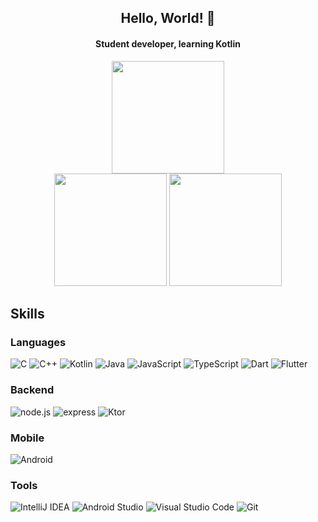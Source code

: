 <h2 align="center">Hello, World! 🐳</h2>

<h4 align='center'>
  Student developer, learning Kotlin
</h4>

<p align="center">
  <a href="https://github.com/mooner1022?tab=repositories">
    <img height="180em" src="https://github-readme-streak-stats.herokuapp.com/?user=mooner1022&theme=black-ice&hide_border=true&stroke=0000&background=0D1117&ring=e05397&fire=e05397&currStreakLabel=e05397"/>
  </a>
  </br>
  <img height="180em" src="https://github-readme-stats.vercel.app/api?username=mooner1022&count_private=true&show_icons=true&hide_border=true&theme=vue-dark"/>
  <img height="180em" src="https://github-readme-stats.vercel.app/api/top-langs/?hide=css&exclude_repo=jscode,CCD&username=mooner1022&langs_count=8&layout=compact&hide_border=true&theme=vue-dark"/>
</p>

## Skills

### Languages

![C](https://img.shields.io/badge/-c-A8B9CC?style=for-the-badge&logo=c&logoColor=fff)
![C++](https://img.shields.io/badge/-C++-00599C?style=for-the-badge&logo=cplusplus&logoColor=fff)
![Kotlin](https://img.shields.io/badge/-Kotlin-0095d5?style=for-the-badge&logo=kotlin&logoColor=fff)
![Java](https://img.shields.io/badge/-Java-007396?style=for-the-badge&logo=java&logoColor=fff)
![JavaScript](https://img.shields.io/badge/-javascript-c2ad07?style=for-the-badge&logo=javascript&logoColor=fff)
![TypeScript](https://img.shields.io/badge/-typescript-007acc?style=for-the-badge&logo=typescript&logoColor=fff)
![Dart](https://img.shields.io/badge/-Dart-0175c2?style=for-the-badge&logo=Dart&logoColor=fff)
![Flutter](https://img.shields.io/badge/-Flutter-02569b?style=for-the-badge&logo=Flutter&logoColor=fff)

### Backend

![node.js](https://img.shields.io/badge/-node.js-339933?style=for-the-badge&logo=node.js&logoColor=fff)
![express](https://img.shields.io/badge/-express-339933?style=for-the-badge&logoColor=fff)
![Ktor](https://img.shields.io/badge/-Ktor-0095d5?style=for-the-badge&logo=kotlin&logoColor=fff)

### Mobile

![Android](https://img.shields.io/badge/-Android-3DDC84?style=for-the-badge&logo=android&logoColor=fff)

### Tools

![IntelliJ&nbsp;IDEA](https://img.shields.io/badge/-IntelliJ&nbsp;IDEA-000000?style=for-the-badge&logo=IntelliJ-IDEA&logoColor=fff)
![Android&nbsp;Studio](https://img.shields.io/badge/-Android&nbsp;Studio-3DDC84?style=for-the-badge&logo=Android-Studio&logoColor=fff)
![Visual&nbsp;Studio&nbsp;Code](https://img.shields.io/badge/-Visual&nbsp;Studio&nbsp;Code-007ACC?style=for-the-badge&logo=Visual-Studio-Code&logoColor=fff)
![Git](https://img.shields.io/badge/-Git-F05032?style=for-the-badge&logo=Git&logoColor=fff)
